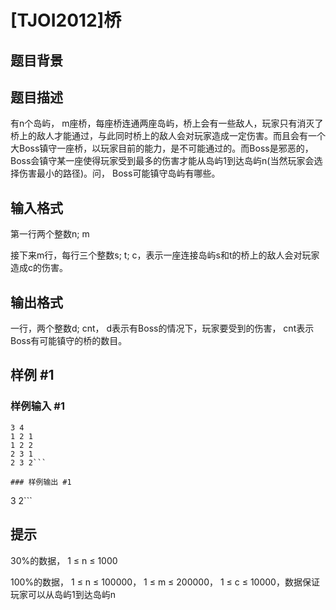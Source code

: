 # [TJOI2012]桥

## 题目背景



## 题目描述

有n个岛屿， m座桥，每座桥连通两座岛屿，桥上会有一些敌人，玩家只有消灭了桥上的敌人才能通过，与此同时桥上的敌人会对玩家造成一定伤害。而且会有一个大Boss镇守一座桥，以玩家目前的能力，是不可能通过的。而Boss是邪恶的， Boss会镇守某一座使得玩家受到最多的伤害才能从岛屿1到达岛屿n(当然玩家会选择伤害最小的路径)。问， Boss可能镇守岛屿有哪些。


## 输入格式

第一行两个整数n; m

接下来m行，每行三个整数s; t; c，表示一座连接岛屿s和t的桥上的敌人会对玩家造成c的伤害。


## 输出格式

一行，两个整数d; cnt， d表示有Boss的情况下，玩家要受到的伤害， cnt表示Boss有可能镇守的桥的数目。


## 样例 #1

### 样例输入 #1
```
3 4
1 2 1
1 2 2
2 3 1
2 3 2```

### 样例输出 #1

```
3 2```

## 提示

30%的数据， 1 ≤ n ≤ 1000

100%的数据， 1 ≤ n ≤ 100000， 1 ≤ m ≤ 200000， 1 ≤ c ≤ 10000，数据保证玩家可以从岛屿1到达岛屿n

